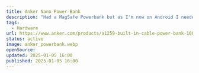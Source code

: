 ```yaml
---
title: Anker Nano Power Bank
description: "Had a MagSafe Powerbank but as I'm now on Android I needed a replacement. Tech spec: 10.000mAh, 30W, integrated USB-C cable."
tags:
  - Hardware
url: https://www.anker.com/products/a1259-built-in-cable-power-bank-10000mah?variant=42733233766550#reviews-jdgm
status: active
image: anker_powerbank.webp
openSource:
updated: 2025-01-05 16:00
published: 2025-01-05 16:00
---
```

